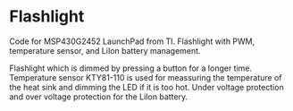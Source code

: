 Flashlight
==========

Code for MSP430G2452 LaunchPad from TI. Flashlight with PWM, temperature sensor, and LiIon battery management.

Flashlight which is dimmed by pressing a button for a longer time.
Temperature sensor KTY81-110 is used for meassuring the temperature of the heat sink and dimming the LED if it is too hot.
Under voltage protection and over voltage protection for the LiIon battery.
